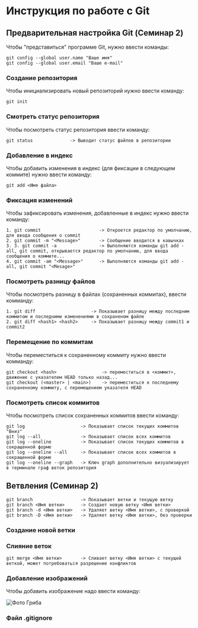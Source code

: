# **Инструкция по работе с Git**

## Предварительная настройка Git (Семинар 2)

Чтобы "представиться" программе Git, нужно ввести команды:

    git config --global user.name "Ваше имя"
    git config --global user.email "Ваше e-mail"

### Создание репозитория

Чтобы инициализировать новый репозиторий нужно ввести команду:

    git init

### Смотреть статус репозитория

Чтобы посмотреть статус репозитория ввести команду:

    git status              -> Выводит статус файлов в репозитории

### Добавление в индекс

Чтобы добавить изменения в индекс (для фиксации в следующем коммите) нужно
ввести команду:

    git add <Имя файла>

### Фиксация изменений

Чтобы зафиксировать изменения, добавленные в индекс нужно ввести команду:

    1. git commit                      -> Откроется редактор по умолчанию, для ввода сообщения о commit  
    2. git commit -m "<Message>"       -> Сообщение вводится в кавычках
    3. 3. git commit -a                -> Выполняются команды git add -all, git commit, открывается редактор по умолчанию, для ввода сообщения о коммите...
    4. git commit -am "<Message>"      -> Выполняются команды git add -all, git commit "<Mesage>"

### Посмотреть разницу файлов

Чтобы посмотреть разницу в файлах (сохраненных коммитах), ввести комманду:

    1. git diff                     -> Показывает разницу между последним коммитом и последними изменениями в сохраненом файле
    2. git diff <hash1> <hash2>     -> Показывает разницу между commit1 и commit2

### Перемещение по коммитам

Чтобы переместиться к сохраненному коммиту нужно ввести комманду:

    git checkout <hash>                 -> переместиться в <коммит>, движение с указателем HEAD только назад...
    git checkout (<master> | <main>)    -> переместиться к последнему сохраненному коммиту, с перемещением указателя HEAD

### Посмотреть список коммитов

Чтобы посмотреть список сохраненных коммитов ввести команду:

    git log                     -> Показывает список текущих коммитов "Вниз"
    git log --all               -> Показывает список всех коммитов
    git log --oneline           -> Показывает список текущих коммитов в сокращенной форме
    git log --oneline --all     -> Показывает список всех коммитов в сокращенной форме
    git log --oneline --graph   -> Ключ graph дополнительно визуализирует в терминале граф веток репозитория

## Ветвления (Семинар 2)

    git branch                  -> Показывает ветки и текущую ветку
    git branch <Имя ветки>      -> Создает новую ветку <Имя ветки>
    git branch -d <Имя ветки>   -> Удаляет ветку <Имя ветки>, с проверкой
    git branch -D <Имя ветки>   -> Удаляет ветку <Имя ветки>, без проверки

### Создание новой ветки

### Слияние веток

    git merge <Имя ветки>       -> Сливает ветку <Имя ветки> с текущей веткой, может потребоваться разрешение конфликтов
    
### Добавление изображений

Чтобы добавить изображение надо ввести команду:

![Фото Гриба](mushroom.jpg)

### Файл .gitignore



